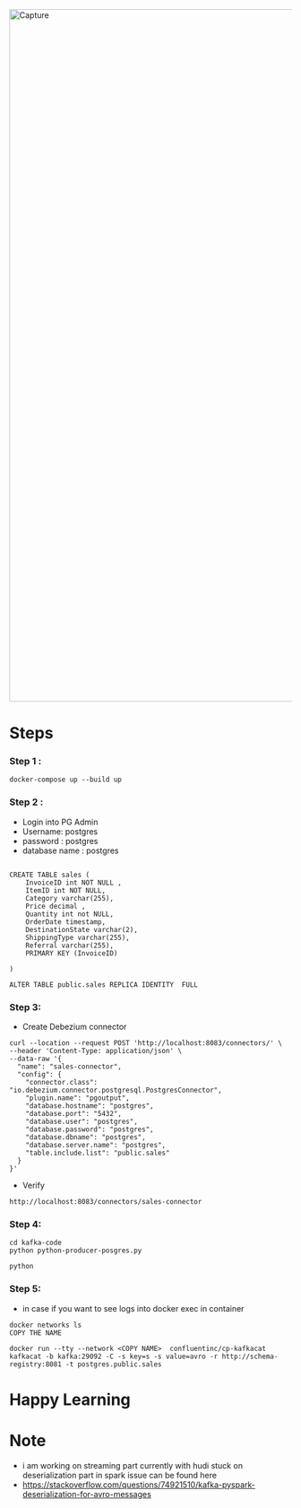 <img width="1235" alt="Capture" src="https://user-images.githubusercontent.com/39345855/209564613-d134c499-5845-4cfc-b4f0-92485cfe78c2.PNG">


# Steps 

### Step 1 :
```
docker-compose up --build up
```


### Step 2 :
* Login into PG Admin 
* Username: postgres
* password : postgres
* database name : postgres
```

CREATE TABLE sales (
	InvoiceID int NOT NULL ,
	ItemID int NOT NULL,
	Category varchar(255),
	Price decimal ,
	Quantity int not NULL,
	OrderDate timestamp,
	DestinationState varchar(2),
	ShippingType varchar(255),
	Referral varchar(255),
	PRIMARY KEY (InvoiceID)

)

ALTER TABLE public.sales REPLICA IDENTITY  FULL
```

### Step 3: 
* Create Debezium connector 
```
curl --location --request POST 'http://localhost:8083/connectors/' \
--header 'Content-Type: application/json' \
--data-raw '{
  "name": "sales-connector",
  "config": {
    "connector.class": "io.debezium.connector.postgresql.PostgresConnector",
    "plugin.name": "pgoutput",
    "database.hostname": "postgres",
    "database.port": "5432",
    "database.user": "postgres",
    "database.password": "postgres",
    "database.dbname": "postgres",
    "database.server.name": "postgres",
    "table.include.list": "public.sales"
  }
}'
```
* Verify 
```
http://localhost:8083/connectors/sales-connector
```

### Step 4:
```
cd kafka-code
python python-producer-posgres.py

python 

```
### Step 5: 
* in case if you want to see logs into docker exec in container 

```
docker networks ls 
COPY THE NAME 

docker run --tty --network <COPY NAME>  confluentinc/cp-kafkacat kafkacat -b kafka:29092 -C -s key=s -s value=avro -r http://schema-registry:8081 -t postgres.public.sales

```
# Happy Learning  

# Note
* i am working on streaming part currently with hudi stuck on deserialization part in spark issue can be found here 
* https://stackoverflow.com/questions/74921510/kafka-pyspark-deserialization-for-avro-messages

